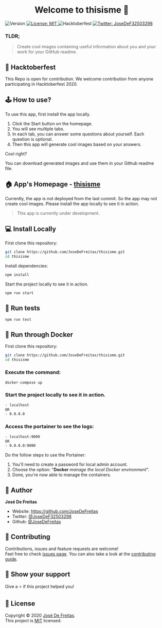 <h1 align="center">Welcome to thisisme 👋</h1>
<p>
  <img alt="Version" src="https://img.shields.io/badge/version-0.1.0-blue.svg?cacheSeconds=2592000" />
  <a href="https://github.com/JoseDeFreitas/thisisme/blob/main/license" target="_blank">
    <img alt="License: MIT" src="https://img.shields.io/badge/License-MIT-yellow.svg" />
  </a>
  <img alt="Hacktoberfest" src="https://img.shields.io/badge/Hacktoberfest-Accepted-%23FF8AE2" />
  <a href="https://twitter.com/JoseDeF32503298" target="_blank">
    <img alt="Twitter: JoseDeF32503298" src="https://img.shields.io/twitter/follow/JoseDeF32503298.svg?style=social" />
  </a>
</p>

### TLDR;
> Create cool images containing useful information about you and your work for your GitHub readme.

## 🎃 Hacktoberfest

This Repo is open for contribution. We welcome contribution from anyone participating in Hacktoberfest 2020. 

## 🕹 How to use?
To use this app, first install the app locally. 
1. Click the Start button on the homepage.
2. You will see multiple tabs.
3. In each tab, you can answer some questions about yourself. Each question is optional.
4. Then this app will generate cool images based on your answers.

Cool right?

You can download generated images and use them in your Github readme file.

## 🏠 App's Homepage - [thisisme](https://thisisme.vercel.app/)
Currently, the app is not deployed from the last commit. So the app may not create cool images. Please install the app locally to see it in action.

> This app is currently under development.

## 💻 Install Locally

First clone this repository:
```sh
git clone https://github.com/JoseDeFreitas/thisisme.git
cd thisisme
```
Install dependencies:

```sh
npm install
```
Start the project locally to see it in action.

```sh
npm run start
```
## 🧪 Run tests

```sh
npm run test
```

## 🐳 Run through Docker

First clone this repository:
```sh
git clone https://github.com/JoseDeFreitas/thisisme.git
cd thisisme
```

### Execute the command:
```sh
docker-compose up
```

### Start the project locally to see it in action.

```sh
- localhost 
OR 
- 0.0.0.0
```

### Access the portainer to see the logs:
```sh
- localhost:9000
OR 
- 0.0.0.0:9000
```
Do the follow steps to use the Portainer:
1. You'll need to create a password for local admin account.
2. Choose the option: "**Docker** *manage the local Docker environment*".
3. Done, you're now able to manage the containers.

## 👤 Author

**José De Freitas**

* Website: https://github.com/JoseDeFreitas
* Twitter: [@JoseDeF32503298](https://twitter.com/JoseDeF32503298)
* Github: [@JoseDeFreitas](https://github.com/JoseDeFreitas)

## 🤝 Contributing

Contributions, issues and feature requests are welcome!
<br />
Feel free to check [issues page](https://github.com/JoseDeFreitas/thisisme/issues). You can also take a look at the [contributing guide](https://github.com/JoseDeFreitas/thisisme/blob/main/contributing.md).

## 🌟 Show your support

Give a ⭐️ if this project helped you!

## 📝 License

Copyright © 2020 [José De Freitas](https://github.com/JoseDeFreitas).<br />
This project is [MIT](https://github.com/JoseDeFreitas/thisisme/blob/main/license) licensed.